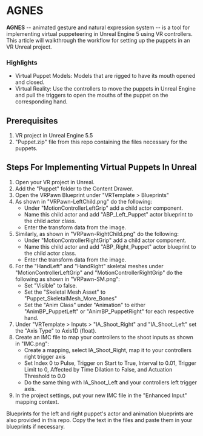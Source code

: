 # AGNES
**AGNES** -- animated gesture and natural expression system -- is a tool for implementing virtual puppeteering in Unreal Engine 5 using VR controllers.  This article will walkthrough the workflow for setting up the puppets in an VR Unreal project.

### Highlights
- Virtual Puppet Models: Models that are rigged to have its mouth opened and closed.
- Virtual Reality: Use the controllers to move the puppets in Unreal Engine and pull the triggers to open the mouths of the puppet on the corresponding hand.

## Prerequisites
 1. VR project in Unreal Engine 5.5
 2. "Puppet.zip" file from this repo containing the files necessary for the puppets.

## Steps For Implementing Virtual Puppets In Unreal
1. Open your VR project in Unreal. 
2. Add the "Puppet" folder to the Content Drawer.
3. Open the VRPawn Blueprint under "VRTemplate > Blueprints"
4. As shown in "VRPawn-LeftChild.png" do the following:
    - Under "MotionControllerLeftGrip" add a child actor component.
    - Name this child actor and add "ABP_Left_Puppet" actor blueprint to the child actor class.
    - Enter the transform data from the image.
5. Similarly, as shown in "VRPawn-RightChild.png" do the following:
    - Under "MotionControllerRightGrip" add a child actor component.
    - Name this child actor and add "ABP_Right_Puppet" actor blueprint to the child actor class.
    - Enter the transform data from the image.
6. For the "HandLeft" and "HandRight" skeletal meshes under "MotionControllerLeftGrip" and "MotionControllerRightGrip" do the following as shown in "VRPawn-SM.png":
    - Set "Visible" to false.
    - Set the "Skeletal Mesh Asset" to "Puppet_SkeletalMesh_More_Bones"
    - Set the "Anim Class" under "Animation" to either "AnimBP_PuppetLeft" or "AnimBP_PuppetRight" for each respective hand.
7. Under "VRTemplate > Inputs > "IA_Shoot_Right" and "IA_Shoot_Left" set the "Axis Type" to Axis1D (float).
8. Create an IMC file to map your controllers to the shoot inputs as shown in "IMC.png":
    - Create a mapping, select IA_Shoot_Right, map it to your controllers right trigger axis
    - Set Index 0 to Pulse, Trigger on Start to True, Interval to 0.01, Trigger Limit to 0, Affected by Time Dilation to False, and Actuation Threshold to 0.0
    - Do the same thing with IA_Shoot_Left and your controllers left trigger axis.
9. In the project settings, put your new IMC file in the "Enhanced Input" mapping context.

Blueprints for the left and right puppet's actor and animation blueprints are also provided in this repo.  Copy the text in the files and paste them in your blueprints if necessary.
